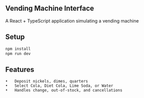 ## Vending Machine Interface

A React + TypeScript application simulating a vending machine


## Setup

```bash
npm install
npm run dev
```

## Features
	•	Deposit nickels, dimes, quarters
	•	Select Cola, Diet Cola, Lime Soda, or Water
	•	Handles change, out-of-stock, and cancellations